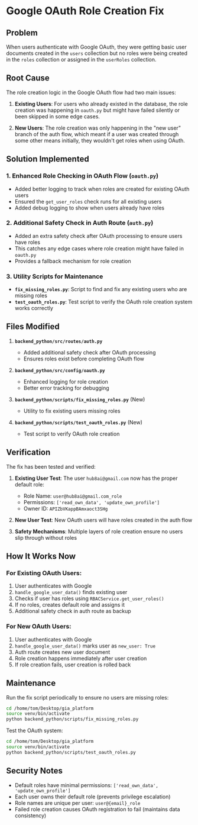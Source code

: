 # Google OAuth Role Creation Fix

## Problem
When users authenticate with Google OAuth, they were getting basic user documents created in the `users` collection but no roles were being created in the `roles` collection or assigned in the `userRoles` collection.

## Root Cause
The role creation logic in the Google OAuth flow had two main issues:

1. **Existing Users**: For users who already existed in the database, the role creation was happening in `oauth.py` but might have failed silently or been skipped in some edge cases.

2. **New Users**: The role creation was only happening in the "new user" branch of the auth flow, which meant if a user was created through some other means initially, they wouldn't get roles when using OAuth.

## Solution Implemented

### 1. Enhanced Role Checking in OAuth Flow (`oauth.py`)
- Added better logging to track when roles are created for existing OAuth users
- Ensured the `get_user_roles` check runs for all existing users
- Added debug logging to show when users already have roles

### 2. Additional Safety Check in Auth Route (`auth.py`)
- Added an extra safety check after OAuth processing to ensure users have roles
- This catches any edge cases where role creation might have failed in `oauth.py`
- Provides a fallback mechanism for role creation

### 3. Utility Scripts for Maintenance
- **`fix_missing_roles.py`**: Script to find and fix any existing users who are missing roles
- **`test_oauth_roles.py`**: Test script to verify the OAuth role creation system works correctly

## Files Modified

1. **`backend_python/src/routes/auth.py`**
   - Added additional safety check after OAuth processing
   - Ensures roles exist before completing OAuth flow

2. **`backend_python/src/config/oauth.py`**
   - Enhanced logging for role creation
   - Better error tracking for debugging

3. **`backend_python/scripts/fix_missing_roles.py`** (New)
   - Utility to fix existing users missing roles

4. **`backend_python/scripts/test_oauth_roles.py`** (New)
   - Test script to verify OAuth role creation

## Verification
The fix has been tested and verified:

1. **Existing User Test**: The user `hub8ai@gmail.com` now has the proper default role:
   - Role Name: `user@hub8ai@gmail.com_role`
   - Permissions: `['read_own_data', 'update_own_profile']`
   - Owner ID: `APIZbVKappBAmxaoct3SHg`

2. **New User Test**: New OAuth users will have roles created in the auth flow

3. **Safety Mechanisms**: Multiple layers of role creation ensure no users slip through without roles

## How It Works Now

### For Existing OAuth Users:
1. User authenticates with Google
2. `handle_google_user_data()` finds existing user
3. Checks if user has roles using `RBACService.get_user_roles()`
4. If no roles, creates default role and assigns it
5. Additional safety check in auth route as backup

### For New OAuth Users:
1. User authenticates with Google
2. `handle_google_user_data()` marks user as `new_user: True`
3. Auth route creates new user document
4. Role creation happens immediately after user creation
5. If role creation fails, user creation is rolled back

## Maintenance

Run the fix script periodically to ensure no users are missing roles:
```bash
cd /home/tom/Desktop/gia_platform
source venv/bin/activate
python backend_python/scripts/fix_missing_roles.py
```

Test the OAuth system:
```bash
cd /home/tom/Desktop/gia_platform
source venv/bin/activate
python backend_python/scripts/test_oauth_roles.py
```

## Security Notes
- Default roles have minimal permissions: `['read_own_data', 'update_own_profile']`
- Each user owns their default role (prevents privilege escalation)
- Role names are unique per user: `user@{email}_role`
- Failed role creation causes OAuth registration to fail (maintains data consistency)
